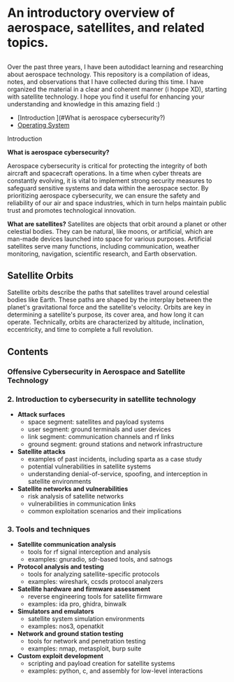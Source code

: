 
# An introductory overview of aerospace, satellites, and related topics.

## 

Over the past three years, I have been autodidact learning and researching about aerospace technology. This repository is a compilation of ideas, notes, and observations that I have collected during this time. I have organized the material in a clear and coherent manner (i hoppe XD), starting with satellite technology. I hope you find it useful for enhancing your understanding and knowledge in this amazing field :)



* [Introduction ](#What is aerospace cybersecurity?)
* [Operating System](#Operating-System)


Introduction

**What is aerospace cybersecurity?**

Aerospace cybersecurity is critical for protecting the integrity of both aircraft and spacecraft operations. In a time when cyber threats are constantly evolving, it is vital to implement strong security measures to safeguard sensitive systems and data within the aerospace sector. By prioritizing aerospace cybersecurity, we can ensure the safety and reliability of our air and space industries, which in turn helps maintain public trust and promotes technological innovation.

**What are satellites?**
Satellites are objects that orbit around a planet or other celestial bodies. They can be natural, like moons, or artificial, which are man-made devices launched into space for various purposes. Artificial satellites serve many functions, including communication, weather monitoring, navigation, scientific research, and Earth observation.

## Satellite Orbits

Satellite orbits describe the paths that satellites travel around celestial bodies like Earth. These paths are shaped by the interplay between the planet's gravitational force and the satellite's velocity. Orbits are key in determining a satellite's purpose, its cover area, and how long it can operate. Technically, orbits are characterized by altitude, inclination, eccentricity, and time to complete a full revolution.



## Contents




















### Offensive Cybersecurity in Aerospace and Satellite Technology










### **2. Introduction to cybersecurity in satellite technology**

- **Attack surfaces**
    - space segment: satellites and payload systems
    - user segment: ground terminals and user devices
    - link segment: communication channels and rf links
    - ground segment: ground stations and network infrastructure
- **Satellite attacks**
    - examples of past incidents, including sparta as a case study
    - potential vulnerabilities in satellite systems
    - understanding denial-of-service, spoofing, and interception in satellite environments
- **Satellite networks and vulnerabilities**
    - risk analysis of satellite networks
    - vulnerabilities in communication links
    - common exploitation scenarios and their implications

### **3. Tools and techniques**

- **Satellite communication analysis**
    - tools for rf signal interception and analysis
    - examples: gnuradio, sdr-based tools, and satnogs
- **Protocol analysis and testing**
    - tools for analyzing satellite-specific protocols
    - examples: wireshark, ccsds protocol analyzers
- **Satellite hardware and firmware assessment**
    - reverse engineering tools for satellite firmware
    - examples: ida pro, ghidra, binwalk
- **Simulators and emulators**
    - satellite system simulation environments
    - examples: nos3, openatkit
- **Network and ground station testing**
    - tools for network and penetration testing
    - examples: nmap, metasploit, burp suite
- **Custom exploit development**
    - scripting and payload creation for satellite systems
    - examples: python, c, and assembly for low-level interactions
